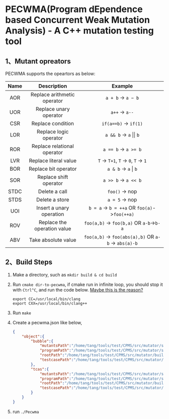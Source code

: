 # PECWMA(Program dEpendence based Concurrent Weak Mutation Analysis) - A C++ mutation testing tool

## 1、Mutant opreators
PECWMA supports the opeartors as below:

|Name         | Description           | Example  |
| :-------------: |:-------------:| :-----:|
|AOR  |  Replace arithmetic operator | `a + b` -> `a − b` |
|UOR  |Replace unary operator  | `a++` -> `a--` |
|CSR  | Replace condition | `if(a==b)` -> `if(1)`|
| LOR | Replace logic operator     | `a && b` -> `a` &#124;&#124; `b`  |
| ROR | Replace relational operator     | `a == b` -> `a >= b`       |
| LVR | Replace literal value       | `T` -> `T+1`, `T` -> `0`, `T` -> `1`  |
| BOR | Replace bit operator        | `a & b` -> `a` &#124; `b` |
| SOR | Replace shift operator          | `a >> b` -> `a << b`       |
| STDC | Delete a call                  | `foo()` -> nop          |
| STDS | Delete a store                 | `a = 5` -> nop          |
| UOI | Insert a unary operation        | `b = a` -> `b = ++a` OR `foo(a)`->`foo(++a)`  |
| ROV | Replace the operation value     | `foo(a,b)` -> `foo(b,a)` OR `a-b`->`b-a`      |
| ABV | Take absolute value     | `foo(a,b)` -> `foo(abs(a),b)` OR `a-b` ->  `abs(a)-b`      |

## 2、Build Steps
1. Make a directory, such as `mkdir build & cd build`
2. Run `cmake dir-to-pecwma`, if cmake run in infinite loop, you should stop it with `Ctrl^C`, and run the code below. [Maybe this is the reason?](https://stackoverflow.com/questions/7031126/switching-between-gcc-and-clang-llvm-using-cmake)
    ```
    export CC=/usr/local/bin/clang
    export CXX=/usr/local/bin/clang++
    ```


3. Run `make`
4. Create a pecwma.json like below,
    ```json
    {
        "object":{
            "bubble":{
                "mutantsPath":"/home/tang/tools/test/CPMS/src/mutator/source/shuju/bubble/MutationT/",
                "programPath":"/home/tang/tools/test/CPMS/src/mutator/source/shuju/bubble/Source/bubble.c",
                "rootPath":"/home/tang/tools/test/CPMS/src/mutator/build/",
                "testcasePath":"/home/tang/tools/test/CPMS/src/mutator/source/shuju/bubble/Testcase/"
            },
            "tcas":{
                "mutantsPath":"/home/tang/tools/test/CPMS/src/mutator/source/shuju/tcas/MutationT/",    
                "programPath":"/home/tang/tools/test/CPMS/src/mutator/source/shuju/tcas/Source/tcas.c", 
                "rootPath":"/home/tang/tools/test/CPMS/src/mutator/build/",                            
                "testcasePath":"/home/tang/tools/test/CPMS/src/mutator/source/shuju/tcas/Testcase/"      
            }
        }
    }
    ```
5. run `./Pecwma`
